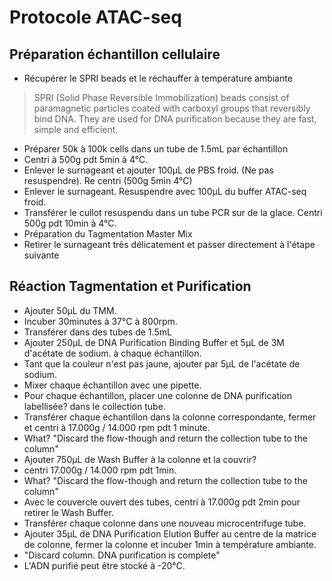 # Protocole ATAC-seq

## Préparation échantillon cellulaire

* Récupérer le SPRI beads et le réchauffer à température ambiante
> SPRI (Solid Phase Reversible Immobilization) beads consist of paramagnetic particles coated with carboxyl groups that reversibly bind DNA. They are used for DNA purification because they are fast, simple and efficient.
* Préparer 50k à 100k cells dans un tube de 1.5mL par échantillon
* Centri à 500g pdt 5min à 4°C.
* Enlever le surnageant et ajouter 100µL de PBS froid. (Ne pas resuspendre). Re centri (500g 5min 4°C)
* Enlever le surnageant. Resuspendre avec 100µL du buffer ATAC-seq froid.
* Transférer le cullot resuspendu dans un tube PCR sur de la glace. Centri 500g pdt 10min à 4°C.
* Préparation du Tagmentation Master Mix
* Retirer le surnageant très délicatement et passer directement à l'étape suivante

## Réaction Tagmentation et Purification

* Ajouter 50µL du TMM.
* Incuber 30minutes à 37°C à 800rpm.
* Transférer dans des tubes de 1.5mL
* Ajouter 250µL de DNA Purification Binding Buffer et 5µL de 3M d'acétate de sodium. à chaque échantillon.
* Tant que la couleur n'est pas jaune, ajouter par 5µL de l'acétate de sodium.
* Mixer chaque échantillon avec une pipette.
* Pour chaque échantillon, placer une colonne de DNA purification labellisée? dans le collection tube.
* Transférer chaque échantillon dans la colonne correspondante, fermer et centri à 17.000g / 14.000 rpm pdt 1 minute.
* What? "Discard the flow-though and return the collection tube to the column"
* Ajouter 750µL de Wash Buffer à la colonne et la couvrir?
* centri 17.000g / 14.000 rpm pdt 1min.
* What? "Discard the flow-though and return the collection tube to the column"
* Avec le couvercle ouvert des tubes, centri à 17.000g pdt 2min pour retirer le Wash Buffer.
* Transférer chaque colonne dans une nouveau microcentrifuge tube.
* Ajouter 35µL de DNA Purification Elution Buffer au centre de la matrice de colonne, fermer la colonne et incuber 1min à température ambiante.
* "Discard column. DNA purification is complete"
* L'ADN purifié peut être stocké à -20°C.
